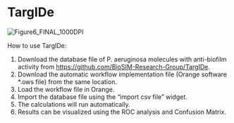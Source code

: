 # TargIDe

![Figure6_FINAL_1000DPI](https://user-images.githubusercontent.com/11854631/206155238-e177600b-fad8-4719-a8b2-42c5c702c406.jpg)


How to use TargIDe:

1.	Download the database file of P. aeruginosa molecules with anti-biofilm activity from https://github.com/BioSIM-Research-Group/TargIDe.
2.	Download the automatic workflow implementation file (Orange software *.ows file) from the same location.
3.	Load the workflow file in Orange.
4.	Import the database file using the “import csv file” widget.
5.	The calculations will run automatically.
6.	Results can be visualized using the ROC analysis and Confusion Matrix.
